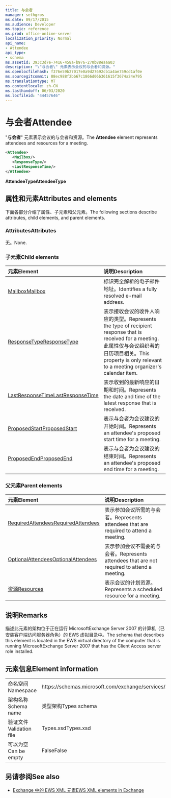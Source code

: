 ```yaml
---
title: 与会者
manager: sethgros
ms.date: 09/17/2015
ms.audience: Developer
ms.topic: reference
ms.prod: office-online-server
localization_priority: Normal
api_name:
- Attendee
api_type:
- schema
ms.assetid: 393c3d7e-7416-458a-b976-270b88eaaa03
description: "\"与会者\" 元素表示会议的与会者和资源。"
ms.openlocfilehash: f376e59b27017e0a9d27692cb1a4ae759cd1af0e
ms.sourcegitcommit: 88ec988f2bb67c1866d06b361615f3674a24e795
ms.translationtype: MT
ms.contentlocale: zh-CN
ms.lasthandoff: 06/03/2020
ms.locfileid: "44457646"
---
```

# <a name="attendee"></a><span data-ttu-id="ad7ee-103">与会者</span><span class="sxs-lookup"><span data-stu-id="ad7ee-103">Attendee</span></span>

<span data-ttu-id="ad7ee-104">"**与会者**" 元素表示会议的与会者和资源。</span><span class="sxs-lookup"><span data-stu-id="ad7ee-104">The **Attendee** element represents attendees and resources for a meeting.</span></span> 
  
```xml
<Attendee>
   <Mailbox/>
   <ResponseType/>
   <LastResponseTime/>
</Attendee>
```

 <span data-ttu-id="ad7ee-105">**AttendeeType**</span><span class="sxs-lookup"><span data-stu-id="ad7ee-105">**AttendeeType**</span></span>
## <a name="attributes-and-elements"></a><span data-ttu-id="ad7ee-106">属性和元素</span><span class="sxs-lookup"><span data-stu-id="ad7ee-106">Attributes and elements</span></span>

<span data-ttu-id="ad7ee-107">下面各部分介绍了属性、子元素和父元素。</span><span class="sxs-lookup"><span data-stu-id="ad7ee-107">The following sections describe attributes, child elements, and parent elements.</span></span>
  
### <a name="attributes"></a><span data-ttu-id="ad7ee-108">Attributes</span><span class="sxs-lookup"><span data-stu-id="ad7ee-108">Attributes</span></span>

<span data-ttu-id="ad7ee-109">无。</span><span class="sxs-lookup"><span data-stu-id="ad7ee-109">None.</span></span>
  
### <a name="child-elements"></a><span data-ttu-id="ad7ee-110">子元素</span><span class="sxs-lookup"><span data-stu-id="ad7ee-110">Child elements</span></span>

|<span data-ttu-id="ad7ee-111">**元素**</span><span class="sxs-lookup"><span data-stu-id="ad7ee-111">**Element**</span></span>|<span data-ttu-id="ad7ee-112">**说明**</span><span class="sxs-lookup"><span data-stu-id="ad7ee-112">**Description**</span></span>|
|:-----|:-----|
|[<span data-ttu-id="ad7ee-113">Mailbox</span><span class="sxs-lookup"><span data-stu-id="ad7ee-113">Mailbox</span></span>](mailbox.md) <br/> |<span data-ttu-id="ad7ee-114">标识完全解析的电子邮件地址。</span><span class="sxs-lookup"><span data-stu-id="ad7ee-114">Identifies a fully resolved e-mail address.</span></span>  <br/> |
|[<span data-ttu-id="ad7ee-115">ResponseType</span><span class="sxs-lookup"><span data-stu-id="ad7ee-115">ResponseType</span></span>](responsetype.md) <br/> |<span data-ttu-id="ad7ee-116">表示接收会议的收件人响应的类型。</span><span class="sxs-lookup"><span data-stu-id="ad7ee-116">Represents the type of recipient response that is received for a meeting.</span></span> <span data-ttu-id="ad7ee-117">此属性仅与会议组织者的日历项目相关。</span><span class="sxs-lookup"><span data-stu-id="ad7ee-117">This property is only relevant to a meeting organizer's calendar item.</span></span>  <br/> |
|[<span data-ttu-id="ad7ee-118">LastResponseTime</span><span class="sxs-lookup"><span data-stu-id="ad7ee-118">LastResponseTime</span></span>](lastresponsetime.md) <br/> |<span data-ttu-id="ad7ee-119">表示收到的最新响应的日期和时间。</span><span class="sxs-lookup"><span data-stu-id="ad7ee-119">Represents the date and time of the latest response that is received.</span></span>  <br/> |
|[<span data-ttu-id="ad7ee-120">ProposedStart</span><span class="sxs-lookup"><span data-stu-id="ad7ee-120">ProposedStart</span></span>](proposedstart-attendeetype.md) <br/> |<span data-ttu-id="ad7ee-121">表示与会者为会议建议的开始时间。</span><span class="sxs-lookup"><span data-stu-id="ad7ee-121">Represents an attendee's proposed start time for a meeting.</span></span> <br/> |
|[<span data-ttu-id="ad7ee-122">ProposedEnd</span><span class="sxs-lookup"><span data-stu-id="ad7ee-122">ProposedEnd</span></span>](proposedend-attendeetype.md) <br/> |<span data-ttu-id="ad7ee-123">表示与会者为会议建议的结束时间。</span><span class="sxs-lookup"><span data-stu-id="ad7ee-123">Represents an attendee's proposed end time for a meeting.</span></span> <br/> |
   
### <a name="parent-elements"></a><span data-ttu-id="ad7ee-124">父元素</span><span class="sxs-lookup"><span data-stu-id="ad7ee-124">Parent elements</span></span>

|<span data-ttu-id="ad7ee-125">**元素**</span><span class="sxs-lookup"><span data-stu-id="ad7ee-125">**Element**</span></span>|<span data-ttu-id="ad7ee-126">**说明**</span><span class="sxs-lookup"><span data-stu-id="ad7ee-126">**Description**</span></span>|
|:-----|:-----|
|[<span data-ttu-id="ad7ee-127">RequiredAttendees</span><span class="sxs-lookup"><span data-stu-id="ad7ee-127">RequiredAttendees</span></span>](requiredattendees.md) <br/> |<span data-ttu-id="ad7ee-128">表示参加会议所需的与会者。</span><span class="sxs-lookup"><span data-stu-id="ad7ee-128">Represents attendees that are required to attend a meeting.</span></span>  <br/> |
|[<span data-ttu-id="ad7ee-129">OptionalAttendees</span><span class="sxs-lookup"><span data-stu-id="ad7ee-129">OptionalAttendees</span></span>](optionalattendees.md) <br/> |<span data-ttu-id="ad7ee-130">表示参加会议不需要的与会者。</span><span class="sxs-lookup"><span data-stu-id="ad7ee-130">Represents attendees that are not required to attend a meeting.</span></span>  <br/> |
|[<span data-ttu-id="ad7ee-131">资源</span><span class="sxs-lookup"><span data-stu-id="ad7ee-131">Resources</span></span>](resources.md) <br/> |<span data-ttu-id="ad7ee-132">表示会议的计划资源。</span><span class="sxs-lookup"><span data-stu-id="ad7ee-132">Represents a scheduled resource for a meeting.</span></span>  <br/> |
   
## <a name="remarks"></a><span data-ttu-id="ad7ee-133">说明</span><span class="sxs-lookup"><span data-stu-id="ad7ee-133">Remarks</span></span>

<span data-ttu-id="ad7ee-134">描述此元素的架构位于正在运行 MicrosoftExchange Server 2007 的计算机（已安装客户端访问服务器角色）的 EWS 虚拟目录中。</span><span class="sxs-lookup"><span data-stu-id="ad7ee-134">The schema that describes this element is located in the EWS virtual directory of the computer that is running MicrosoftExchange Server 2007 that has the Client Access server role installed.</span></span>
  
## <a name="element-information"></a><span data-ttu-id="ad7ee-135">元素信息</span><span class="sxs-lookup"><span data-stu-id="ad7ee-135">Element information</span></span>

|||
|:-----|:-----|
|<span data-ttu-id="ad7ee-136">命名空间</span><span class="sxs-lookup"><span data-stu-id="ad7ee-136">Namespace</span></span>  <br/> |https://schemas.microsoft.com/exchange/services/2006/types  <br/> |
|<span data-ttu-id="ad7ee-137">架构名称</span><span class="sxs-lookup"><span data-stu-id="ad7ee-137">Schema name</span></span>  <br/> |<span data-ttu-id="ad7ee-138">类型架构</span><span class="sxs-lookup"><span data-stu-id="ad7ee-138">Types schema</span></span>  <br/> |
|<span data-ttu-id="ad7ee-139">验证文件</span><span class="sxs-lookup"><span data-stu-id="ad7ee-139">Validation file</span></span>  <br/> |<span data-ttu-id="ad7ee-140">Types.xsd</span><span class="sxs-lookup"><span data-stu-id="ad7ee-140">Types.xsd</span></span>  <br/> |
|<span data-ttu-id="ad7ee-141">可以为空</span><span class="sxs-lookup"><span data-stu-id="ad7ee-141">Can be empty</span></span>  <br/> |<span data-ttu-id="ad7ee-142">False</span><span class="sxs-lookup"><span data-stu-id="ad7ee-142">False</span></span>  <br/> |
   
## <a name="see-also"></a><span data-ttu-id="ad7ee-143">另请参阅</span><span class="sxs-lookup"><span data-stu-id="ad7ee-143">See also</span></span>

- [<span data-ttu-id="ad7ee-144">Exchange 中的 EWS XML 元素</span><span class="sxs-lookup"><span data-stu-id="ad7ee-144">EWS XML elements in Exchange</span></span>](ews-xml-elements-in-exchange.md)

